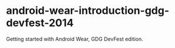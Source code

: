 android-wear-introduction-gdg-devfest-2014
==========================================

Getting started with Android Wear, GDG DevFest edition.

